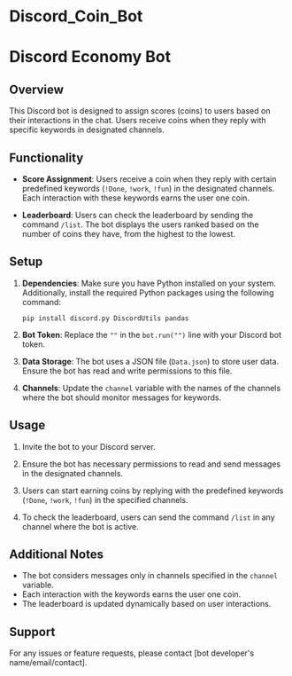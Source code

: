 # Discord_Coin_Bot

# Discord Economy Bot

## Overview

This Discord bot is designed to assign scores (coins) to users based on their interactions in the chat. Users receive coins when they reply with specific keywords in designated channels.

## Functionality

- **Score Assignment**: Users receive a coin when they reply with certain predefined keywords (`!Done`, `!work`, `!fun`) in the designated channels. Each interaction with these keywords earns the user one coin.

- **Leaderboard**: Users can check the leaderboard by sending the command `/list`. The bot displays the users ranked based on the number of coins they have, from the highest to the lowest.

## Setup

1. **Dependencies**: Make sure you have Python installed on your system. Additionally, install the required Python packages using the following command:

   ```
   pip install discord.py DiscordUtils pandas
   ```

2. **Bot Token**: Replace the `""` in the `bot.run("")` line with your Discord bot token.

3. **Data Storage**: The bot uses a JSON file (`Data.json`) to store user data. Ensure the bot has read and write permissions to this file.

4. **Channels**: Update the `channel` variable with the names of the channels where the bot should monitor messages for keywords.

## Usage

1. Invite the bot to your Discord server.

2. Ensure the bot has necessary permissions to read and send messages in the designated channels.

3. Users can start earning coins by replying with the predefined keywords (`!Done`, `!work`, `!fun`) in the specified channels.

4. To check the leaderboard, users can send the command `/list` in any channel where the bot is active.

## Additional Notes

- The bot considers messages only in channels specified in the `channel` variable.
- Each interaction with the keywords earns the user one coin.
- The leaderboard is updated dynamically based on user interactions.

## Support

For any issues or feature requests, please contact [bot developer's name/email/contact].
